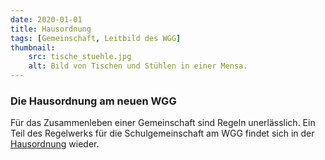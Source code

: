 ```yaml
---
date: 2020-01-01
title: Hausordnung
tags: [Gemeinschaft, Leitbild des WGG]
thumbnail: 
    src: tische_stuehle.jpg
    alt: Bild von Tischen und Stühlen in einer Mensa.
---
```


<h3>
  Die Hausordnung am neuen WGG
</h3>
<p>
  Für das Zusammenleben einer Gemeinschaft sind Regeln unerlässlich. Ein Teil des Regelwerks für die Schulgemeinschaft am WGG findet sich in der 
  <a href="/documents/hausordnung.pdf" target = "_blank">Hausordnung</a>
  wieder.
</p>
